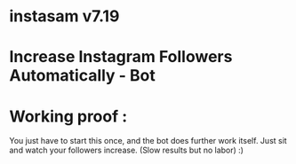 # instasam v7.19
# Increase Instagram Followers Automatically - Bot
# Working proof :
You just have to start this once, and the bot does further work itself. Just sit and watch your followers increase. (Slow results but no labor)
:)
